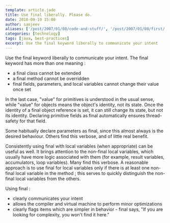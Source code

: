 ```yaml
---
template: article.jade
title: Use final liberally. Please do.
date: 2010-09-19 15:00
author: sanjeev
aliases: ['/post/2007/01/08/code-and-stuff/', '/post/2007/01/08/first/', '/post/2008/01/08/first']
categories: [technology]
tags: [java, best-practices]
excerpt: Use the final keyword liberally to communicate your intent
---
```

Use the final keyword liberally to communicate your intent. The final keyword has more than one meaning :

* a final class cannot be extended
* a final method cannot be overridden
* final fields, parameters, and local variables cannot change their value once set

In the last case, "value" for primitives is understood in the usual sense, while "value" for objects means the object's identity, not its state. Once the identity of a final object reference is set, it can still change its state, but not its identity. Declaring primitive fields as final automatically ensures thread-safety for that field.

Some habitually declare parameters as final, since this almost always is the desired behaviour. Others find this verbose, and of little real benefit.

Consistently using final with local variables (when appropriate) can be useful as well. It brings attention to the non-final local variables, which usually have more logic associated with them (for example, result variables, accumulators, loop variables). Many find this verbose. A reasonable approach is to use final for local variables only if there is at least one non-final local variable in the method ; this serves to quickly distinguish the non-final local variables from the others.

Using final :

* clearly communicates your intent
* allows the compiler and virtual machine to perform minor optimizations
* clearly flags items which are simpler in behavior - final says,  "If you are looking for complexity, you won't find it here."
